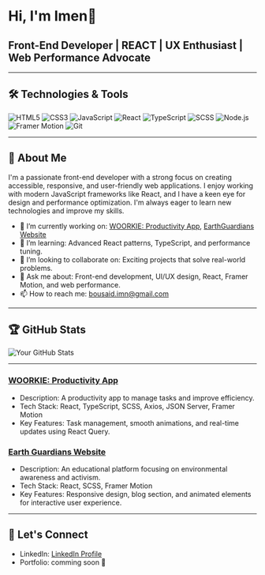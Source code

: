 # Hi, I'm Imen👋

## Front-End Developer | REACT | UX Enthusiast | Web Performance Advocate


---

## 🛠️ Technologies & Tools

![HTML5](https://img.shields.io/badge/-HTML5-E34F26?style=flat-square&logo=html5&logoColor=white)
![CSS3](https://img.shields.io/badge/-CSS3-1572B6?style=flat-square&logo=css3)
![JavaScript](https://img.shields.io/badge/-JavaScript-F7DF1E?style=flat-square&logo=javascript&logoColor=black)
![React](https://img.shields.io/badge/-React-61DAFB?style=flat-square&logo=react&logoColor=black)
![TypeScript](https://img.shields.io/badge/-TypeScript-007ACC?style=flat-square&logo=typescript)
![SCSS](https://img.shields.io/badge/-SCSS-CC6699?style=flat-square&logo=sass)
![Node.js](https://img.shields.io/badge/-Node.js-339933?style=flat-square&logo=node.js&logoColor=white)
![Framer Motion](https://img.shields.io/badge/-Framer--Motion-0055FF?style=flat-square&logo=framer&logoColor=white)
![Git](https://img.shields.io/badge/-Git-F05032?style=flat-square&logo=git&logoColor=white)

---

## 📝 About Me

I'm a passionate front-end developer with a strong focus on creating accessible, responsive, and user-friendly web applications. I enjoy working with modern JavaScript frameworks like React, and I have a keen eye for design and performance optimization. I'm always eager to learn new technologies and improve my skills.

- 🔭 I’m currently working on: [WOORKIE: Productivity App](https://github.com/bsdimen/Productivity-dashboard), [EarthGuardians Website](https://github.com/bsdimen/EarthGuardians)
- 🌱 I’m learning: Advanced React patterns, TypeScript, and performance tuning.
- 👯 I’m looking to collaborate on: Exciting projects that solve real-world problems.
- 💬 Ask me about: Front-end development, UI/UX design, React, Framer Motion, and web performance.
- 📫 How to reach me: [bousaid.imn@gmail.com](mailto:bousaid.imn@gmail.com])

---

## 🏆 GitHub Stats

![Your GitHub Stats](https://github-readme-stats.vercel.app/api?username=bsdimen&show_icons=true&hide=stars&count_private=true&theme=radical)

---

### [WOORKIE: Productivity App](https://github.com/yourusername/woorkie)
- Description: A productivity app to manage tasks and improve efficiency.
- Tech Stack: React, TypeScript, SCSS, Axios, JSON Server, Framer Motion
- Key Features: Task management, smooth animations, and real-time updates using React Query.

### [Earth Guardians Website](https://github.com/yourusername/earth-guardians)
- Description: An educational platform focusing on environmental awareness and activism.
- Tech Stack: React, SCSS, Framer Motion
- Key Features: Responsive design, blog section, and animated elements for interactive user experience.

---

## 🚀 Let's Connect

- LinkedIn: [LinkedIn Profile](https://www.linkedin.com/in/imen-bousaid-616944179/)
- Portfolio: comming soon 🤫
